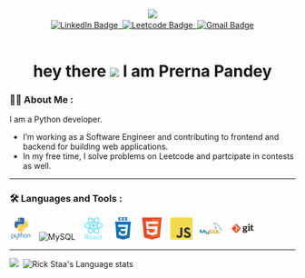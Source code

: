 <div id="header" align="center">
  <img src="https://media.giphy.com/media/M9gbBd9nbDrOTu1Mqx/giphy.gif" width="100"/>
  <div id="badges">
    <a href="https://www.linkedin.com/in/prernapandey25/">
      <img src="https://img.shields.io/badge/LinkedIn-blue?style=for-the-badge&logo=linkedin&logoColor=white" alt="LinkedIn Badge"/>&nbsp;
    </a>
    <a href="https://leetcode.com/prernapandey2550/">
      <img src="https://img.shields.io/badge/LeetCode-red?style=for-the-badge&logo=leetcode&logoColor=white" alt="Leetcode Badge"/>&nbsp;
    </a>
    <a href="mailto: prernapandey2550@gmail.com">
      <img src="https://img.shields.io/badge/Gmail-darkred?style=for-the-badge&logo=gmail&logoColor=white" alt="Gmail Badge"/>
    </a>
  </div>
  <img src="https://komarev.com/ghpvc/?username=your-github-PrernaPandeykp&style=flat-square&color=blue" alt=""/>
  <h1>
    hey there
    <img src="https://media.giphy.com/media/hvRJCLFzcasrR4ia7z/giphy.gif" width="30px"/>
    I am Prerna Pandey
  </h1>
</div>


### :woman_technologist: About Me :
I am a Python developer.
- I’m working as a Software Engineer and contributing to frontend and backend for building web applications.
- In my free time, I solve problems on Leetcode and partcipate in contests as well.


---

### :hammer_and_wrench: Languages and Tools :

<div>
  <img src="https://github.com/devicons/devicon/blob/master/icons/python/python-original-wordmark.svg" title="MySQL"  alt="MySQL" width="40" height="40" />&nbsp;&nbsp;
  <img src="https://seeklogo.com/images/D/django-logo-4C5ECF7036-seeklogo.com.png" title="Django"  alt="MySQL" width="40" height="40" color="white"/>&nbsp;&nbsp;
  <img src="https://github.com/devicons/devicon/blob/master/icons/react/react-original-wordmark.svg" title="React" alt="React" width="40" height="40"/>&nbsp;&nbsp;
  <img src="https://github.com/devicons/devicon/blob/master/icons/css3/css3-plain-wordmark.svg"  title="CSS3" alt="CSS" width="40" height="40"/>&nbsp;&nbsp;
  <img src="https://github.com/devicons/devicon/blob/master/icons/html5/html5-original.svg" title="HTML5" alt="HTML" width="40" height="40"/>&nbsp;&nbsp;
  <img src="https://github.com/devicons/devicon/blob/master/icons/javascript/javascript-original.svg" title="JavaScript" alt="JavaScript" width="40" height="40"/>&nbsp;&nbsp;
  <img src="https://github.com/devicons/devicon/blob/master/icons/mysql/mysql-original-wordmark.svg" title="MySQL"  alt="MySQL" width="40" height="40"/>&nbsp;
  &nbsp;
  <img src="https://github.com/devicons/devicon/blob/master/icons/git/git-original-wordmark.svg" title="Git" **alt="Git" width="40" height="40"/>
</div>


---
<div >
<img height=150 src="https://github-readme-stats.vercel.app/api/top-langs/?username=PrernaPandeykp&layout=compact&theme=dark#gh-dark-mode-only">&nbsp;

<img  height=150 src="https://github-readme-stats.vercel.app/api?username=PrernaPandeykp&layout=compact&show_icons=true&langs_count=10&role=OWNER,COLLABORATOR&theme=dark#gh-dark-mode-only" alt="Rick Staa's Language stats" />
</div>


<!--
**PrernaPandeykp/PrernaPandeykp** is a ✨ _special_ ✨ repository because its `README.md` (this file) appears on your GitHub profile.

Here are some ideas to get you started:

- 🔭 I’m currently working on ...
- 🌱 I’m currently learning ...
- 👯 I’m looking to collaborate on ...
- 🤔 I’m looking for help with ...
- 💬 Ask me about ...
- 📫 How to reach me: ...
- 😄 Pronouns: ...
- ⚡ Fun fact: ...
-->
